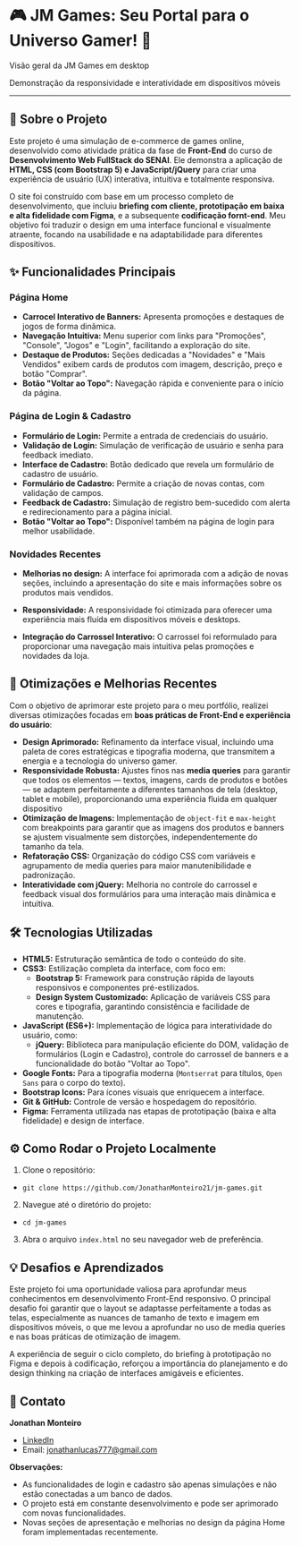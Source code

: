# 🎮 JM Games: Seu Portal para o Universo Gamer! 🚀

Visão geral da JM Games em desktop

Demonstração da responsividade e interatividade em dispositivos móveis

---

## 📄 Sobre o Projeto

Este projeto é uma simulação de e-commerce de games online, desenvolvido como atividade prática da fase de **Front-End** do curso de **Desenvolvimento Web FullStack do SENAI**. Ele demonstra a aplicação de **HTML, CSS (com Bootstrap 5) e JavaScript/jQuery** para criar uma experiência de usuário (UX) interativa, intuitiva e totalmente responsiva.

O site foi construído com base em um processo completo de desenvolvimento, que incluiu **briefing com cliente, prototipação em baixa e alta fidelidade com Figma**, e a subsequente **codificação fornt-end**. Meu objetivo foi traduzir o design em uma interface funcional e visualmente atraente, focando na usabilidade e na adaptabilidade para diferentes dispositivos.

## ✨ Funcionalidades Principais

### Página Home

- **Carrocel Interativo de Banners:** Apresenta promoções e destaques de jogos de forma dinâmica.
- **Navegação Intuitiva:** Menu superior com links para "Promoções", "Console", "Jogos" e "Login", facilitando a exploração do site.
- **Destaque de Produtos:** Seções dedicadas a "Novidades" e "Mais Vendidos" exibem cards de produtos com imagem, descrição, preço e botão "Comprar".
- **Botão "Voltar ao Topo":** Navegação rápida e conveniente para o início da página.

### Página de Login & Cadastro  

- **Formulário de Login:** Permite a entrada de credenciais do usuário.
- **Validação de Login:** Simulação de verificação de usuário e senha para feedback imediato.
- **Interface de Cadastro:** Botão dedicado que revela um formulário de cadastro de usuário.
- **Formulário de Cadastro:** Permite a criação de novas contas, com validação de campos.
- **Feedback de Cadastro:** Simulação de registro bem-sucedido com alerta e redirecionamento para a página inicial.
- **Botão "Voltar ao Topo":** Disponível também na página de login para melhor usabilidade.

### Novidades Recentes

- **Melhorias no design:** A interface foi aprimorada com a adição de novas seções, incluindo a apresentação do site e mais informações sobre os produtos mais vendidos.
- **Responsividade:** A responsividade foi otimizada para oferecer uma experiência mais fluída em dispositivos móveis e desktops.

- **Integração do Carrossel Interativo:** O carrossel foi reformulado para proporcionar uma navegação mais intuitiva pelas promoções e novidades da loja.

## 🚀 Otimizações e Melhorias Recentes

Com o objetivo de aprimorar este projeto para o meu portfólio, realizei diversas otimizações focadas em **boas práticas de Front-End e experiência do usuário**:

- **Design Aprimorado:** Refinamento da interface visual, incluindo uma paleta de cores estratégicas e tipografia moderna, que transmitem a energia e a tecnologia do universo gamer.
- **Responsividade Robusta:** Ajustes finos nas **media queries** para garantir que todos os elementos — textos, imagens, cards de produtos e botões — se adaptem perfeitamente a diferentes tamanhos de tela (desktop, tablet e mobile), proporcionando uma experiência fluida em qualquer dispositivo
- **Otimização de Imagens:** Implementação de `object-fit` e `max-height` com breakpoints para garantir que as imagens dos produtos e banners se ajustem visualmente sem distorções, independentemente do tamanho da tela.
- **Refatoração CSS:** Organização do código CSS com variáveis e agrupamento de media queries para maior manutenibilidade e padronização.
- **Interatividade com jQuery:** Melhoria no controle do carrossel e feedback visual dos formulários para uma interação mais dinâmica e intuitiva.

## 🛠️ Tecnologias Utilizadas

- **HTML5:** Estruturação semântica de todo o conteúdo do site.
- **CSS3:** Estilização completa da interface, com foco em:
  - **Bootstrap 5:** Framework para construção rápida de layouts responsivos e componentes pré-estilizados.
  - **Design System Customizado:** Aplicação de variáveis CSS para cores e tipografia, garantindo consistência e facilidade de manutenção.
- **JavaScript (ES6+):** Implementação de lógica para interatividade do usuário, como:
  - **jQuery:** Biblioteca para manipulação eficiente do DOM, validação de formulários (Login e Cadastro), controle do carrossel de banners e a funcionalidade do botão "Voltar ao Topo".
- **Google Fonts:** Para a tipografia moderna (`Montserrat` para títulos, `Open Sans` para o corpo do texto).
- **Bootstrap Icons:** Para ícones visuais que enriquecem a interface.
- **Git & GitHub:** Controle de versão e hospedagem do repositório.
- **Figma:** Ferramenta utilizada nas etapas de prototipação (baixa e alta fidelidade) e design de interface.

## ⚙️ Como Rodar o Projeto Localmente

1. Clone o repositório:

- `git clone https://github.com/JonathanMonteiro21/jm-games.git`

2. Navegue até o diretório do projeto:

- `cd jm-games`

3. Abra o arquivo `index.html` no seu navegador web de preferência.

## 💡 Desafios e Aprendizados

Este projeto foi uma oportunidade valiosa para aprofundar meus conhecimentos em desenvolvimento Front-End responsivo. O principal desafio foi garantir que o layout se adaptasse perfeitamente a todas as telas, especialmente as nuances de tamanho de texto e imagem em dispositivos móveis, o que me levou a aprofundar no uso de media queries e nas boas práticas de otimização de imagem.

A experiência de seguir o ciclo completo, do briefing à prototipação no Figma e depois à codificação, reforçou a importância do planejamento e do design thinking na criação de interfaces amigáveis e eficientes.

## 📧 Contato

**Jonathan Monteiro**

- [LinkedIn](https://www.linkedin.com/in/jonathan-lucas-34684a1a4)
- Email: jonathanlucas777@gmail.com


**Observações:**

- As funcionalidades de login e cadastro são apenas simulações e não estão conectadas a um banco de dados.
- O projeto está em constante desenvolvimento e pode ser aprimorado com novas funcionalidades.
- Novas seções de apresentação e melhorias no design da página Home foram implementadas recentemente.
